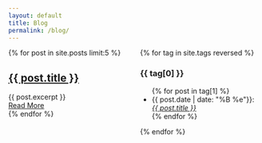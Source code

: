```yaml
---
layout: default
title: Blog
permalink: /blog/
---
```


<body>
   <div class="container" style="display: flex;">
       <div style="width: 70%;">
           <div class="posts">
              {% for post in site.posts limit:5 %}
                 <article class="post">
                    <h2><a href="{{ site.baseurl }}{{ post.url }}">{{ post.title }}</a></h2>
                    <div class="entry">
                       {{ post.excerpt }}
                    </div>
                    <a href="{{ site.baseurl }}{{ post.url }}" class="read-more">Read More</a>
                 </article>
              {% endfor %}
           </div>
       </div>
       <div style="flex-grow: 1;">
           {% for tag in site.tags reversed %}
             <h3>{{ tag[0] }}</h3>
             <ul>
               {% for post in tag[1] %}
                 <li>{{ post.date | date: "%B %e"}}: <i><a href="{{ post.url }}">{{ post.title }}</a></i></li>
               {% endfor %}
             </ul>
           {% endfor %}
       </div>
   </div>
</body>
